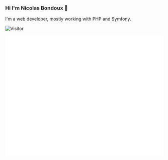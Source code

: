 ### Hi I'm Nicolas Bondoux 👋

<!-- **Nsbx/Nsbx** is a ✨ _special_ ✨ repository because its `README.md` (this file) appears on your GitHub profile. -->

I'm a web developer, mostly working with PHP and Symfony.

![Visitor](https://visitor-badge.laobi.icu/badge?page_id=nsbx.nsbx)

![Metrics](https://github.com/Nsbx/Nsbx/blob/master/github-metrics.svg)
